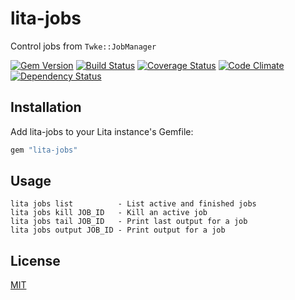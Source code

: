 # lita-jobs

Control jobs from `Twke::JobManager`

[![Gem Version](https://badge.fury.io/rb/lita-jobs.png)](http://badge.fury.io/rb/lita-jobs)
[![Build Status](https://secure.travis-ci.org/josacar/lita-jobs.png)](http://travis-ci.org/josacar/lita-jobs)
[![Coverage Status](https://coveralls.io/repos/josacar/lita-jobs/badge.png)](https://coveralls.io/r/josacar/lita-jobs)
[![Code Climate](https://codeclimate.com/github/josacar/lita-jobs.png)](https://codeclimate.com/github/josacar/lita-jobs)
[![Dependency Status](https://gemnasium.com/josacar/lita-jobs.png)](https://gemnasium.com/josacar/lita-jobs)

## Installation

Add lita-jobs to your Lita instance's Gemfile:

``` ruby
gem "lita-jobs"
```

## Usage

```
lita jobs list          - List active and finished jobs
lita jobs kill JOB_ID   - Kill an active job
lita jobs tail JOB_ID   - Print last output for a job
lita jobs output JOB_ID - Print output for a job
```

## License

[MIT](http://opensource.org/licenses/MIT)
